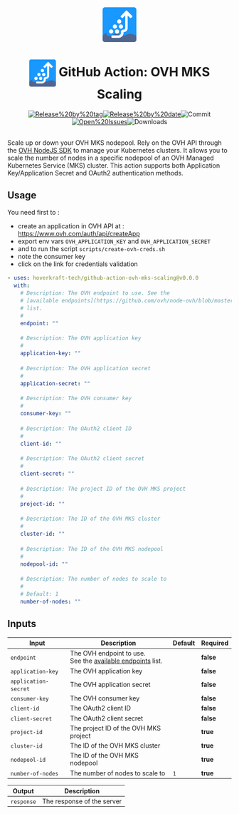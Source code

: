 <!-- markdownlint-disable-next-line first-line-heading -->
<div align="center" width="100%">
<!-- start branding -->

<img src=".github/ghadocs/branding.svg" width="15%" align="center" alt="branding<icon:align-left color:blue>" />

<!-- end branding -->
<!-- start title -->

# <img src=".github/ghadocs/branding.svg" width="60px" align="center" alt="branding<icon:align-left color:blue>" /> GitHub Action: OVH MKS Scaling

<!-- end title -->
<!-- markdownlint-disable MD013 -->
<!-- start badges -->

<a href="https%3A%2F%2Fgithub.com%2Fhoverkraft-tech%2Fgithub-action-ovh-mks-scaling%2Freleases%2Flatest"><img src="https://img.shields.io/github/v/release/hoverkraft-tech/github-action-ovh-mks-scaling?display_name=tag&sort=semver&logo=github&style=flat-square" alt="Release%20by%20tag" /></a><a href="https%3A%2F%2Fgithub.com%2Fhoverkraft-tech%2Fgithub-action-ovh-mks-scaling%2Freleases%2Flatest"><img src="https://img.shields.io/github/release-date/hoverkraft-tech/github-action-ovh-mks-scaling?display_name=tag&sort=semver&logo=github&style=flat-square" alt="Release%20by%20date" /></a><img src="https://img.shields.io/github/last-commit/hoverkraft-tech/github-action-ovh-mks-scaling?logo=github&style=flat-square" alt="Commit" /><a href="https%3A%2F%2Fgithub.com%2Fhoverkraft-tech%2Fgithub-action-ovh-mks-scaling%2Fissues"><img src="https://img.shields.io/github/issues/hoverkraft-tech/github-action-ovh-mks-scaling?logo=github&style=flat-square" alt="Open%20Issues" /></a><img src="https://img.shields.io/github/downloads/hoverkraft-tech/github-action-ovh-mks-scaling/total?logo=github&style=flat-square" alt="Downloads" />

<!-- end badges -->

## <!-- markdownlint-enable MD013 -->

</div>
<!-- start description -->

Scale up or down your OVH MKS nodepool.
Rely on the OVH API through the [OVH NodeJS SDK](https://github.com/ovh/node-ovh) to manage your Kubernetes clusters.
It allows you to scale the number of nodes in a specific nodepool of an OVH Managed Kubernetes Service (MKS) cluster.
This action supports both Application Key/Application Secret and OAuth2 authentication methods.

<!-- end description -->
<!-- start contents -->
<!-- end contents -->

## Usage

You need first to :

- create an application in OVH API at : <https://www.ovh.com/auth/api/createApp>
- export env vars `OVH_APPLICATION_KEY` and `OVH_APPLICATION_SECRET`
- and to run the script `scripts/create-ovh-creds.sh`
- note the consumer key
- click on the link for credentials validation

<!-- start usage -->

```yaml
- uses: hoverkraft-tech/github-action-ovh-mks-scaling@v0.0.0
  with:
    # Description: The OVH endpoint to use. See the
    # [available endpoints](https://github.com/ovh/node-ovh/blob/master/lib/endpoints.js)
    # list.
    #
    endpoint: ""

    # Description: The OVH application key
    #
    application-key: ""

    # Description: The OVH application secret
    #
    application-secret: ""

    # Description: The OVH consumer key
    #
    consumer-key: ""

    # Description: The OAuth2 client ID
    #
    client-id: ""

    # Description: The OAuth2 client secret
    #
    client-secret: ""

    # Description: The project ID of the OVH MKS project
    #
    project-id: ""

    # Description: The ID of the OVH MKS cluster
    #
    cluster-id: ""

    # Description: The ID of the OVH MKS nodepool
    #
    nodepool-id: ""

    # Description: The number of nodes to scale to
    #
    # Default: 1
    number-of-nodes: ""
```

<!-- end usage -->

## Inputs

<!-- start inputs -->

| **Input**                       | **Description**                                                                                                                 | **Default**    | **Required** |
| ------------------------------- | ------------------------------------------------------------------------------------------------------------------------------- | -------------- | ------------ |
| <code>endpoint</code>           | The OVH endpoint to use.<br />See the [available endpoints](https://github.com/ovh/node-ovh/blob/master/lib/endpoints.js) list. |                | **false**    |
| <code>application-key</code>    | The OVH application key                                                                                                         |                | **false**    |
| <code>application-secret</code> | The OVH application secret                                                                                                      |                | **false**    |
| <code>consumer-key</code>       | The OVH consumer key                                                                                                            |                | **false**    |
| <code>client-id</code>          | The OAuth2 client ID                                                                                                            |                | **false**    |
| <code>client-secret</code>      | The OAuth2 client secret                                                                                                        |                | **false**    |
| <code>project-id</code>         | The project ID of the OVH MKS project                                                                                           |                | **true**     |
| <code>cluster-id</code>         | The ID of the OVH MKS cluster                                                                                                   |                | **true**     |
| <code>nodepool-id</code>        | The ID of the OVH MKS nodepool                                                                                                  |                | **true**     |
| <code>number-of-nodes</code>    | The number of nodes to scale to                                                                                                 | <code>1</code> | **true**     |

<!-- end inputs -->
<!-- start outputs -->

| **Output**            | **Description**            |
| --------------------- | -------------------------- |
| <code>response</code> | The response of the server |

<!-- end outputs -->
<!-- start [.github/ghadocs/examples/] -->
<!-- end [.github/ghadocs/examples/] -->
